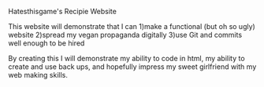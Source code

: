 Hatesthisgame's Recipie Website

This website will demonstrate that I can 
1)make a functional (but oh so ugly) website
2)spread my vegan propaganda digitally
3)use Git and commits well enough to be hired

By creating this I will demonstrate my ability to code in html, my ability to
create and use back ups, and hopefully impress my sweet girlfriend with my 
web making skills.
